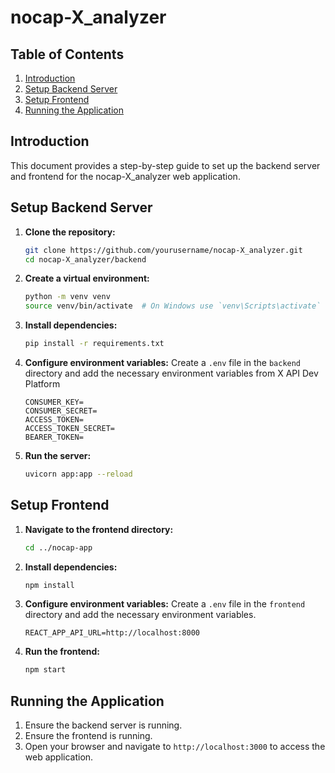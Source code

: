 # nocap-X_analyzer

## Table of Contents
1. [Introduction](#introduction)
2. [Setup Backend Server](#setup-backend-server)
3. [Setup Frontend](#setup-frontend)
4. [Running the Application](#running-the-application)

## Introduction
This document provides a step-by-step guide to set up the backend server and frontend for the nocap-X_analyzer web application.

## Setup Backend Server
1. **Clone the repository:**
    ```sh
    git clone https://github.com/yourusername/nocap-X_analyzer.git
    cd nocap-X_analyzer/backend
    ```
2. **Create a virtual environment:**
    ```sh
    python -m venv venv
    source venv/bin/activate  # On Windows use `venv\Scripts\activate`
    ```
3. **Install dependencies:**
    ```sh
    pip install -r requirements.txt
    ```
4. **Configure environment variables:**
    Create a `.env` file in the `backend` directory and add the necessary environment variables from X API Dev Platform
    ```env
    CONSUMER_KEY=
    CONSUMER_SECRET=
    ACCESS_TOKEN=
    ACCESS_TOKEN_SECRET=
    BEARER_TOKEN=
    ```
5. **Run the server:**
    ```sh
    uvicorn app:app --reload
    ```

## Setup Frontend
1. **Navigate to the frontend directory:**
    ```sh
    cd ../nocap-app
    ```
2. **Install dependencies:**
    ```sh
    npm install
    ```
3. **Configure environment variables:**
    Create a `.env` file in the `frontend` directory and add the necessary environment variables.
    ```env
    REACT_APP_API_URL=http://localhost:8000
    ```
4. **Run the frontend:**
    ```sh
    npm start
    ```

## Running the Application
1. Ensure the backend server is running.
2. Ensure the frontend is running.
3. Open your browser and navigate to `http://localhost:3000` to access the web application.